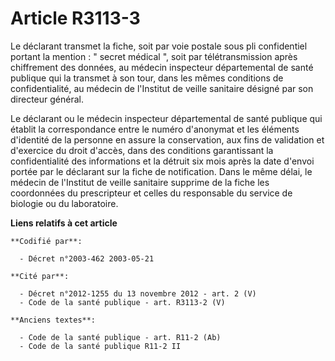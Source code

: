 # Article R3113-3

Le déclarant transmet la fiche, soit par voie postale sous pli confidentiel portant la mention : " secret médical ", soit par
télétransmission après chiffrement des données, au médecin inspecteur départemental de santé publique qui la transmet à son
tour, dans les mêmes conditions de confidentialité, au médecin de l'Institut de veille sanitaire désigné par son directeur
général.

Le déclarant ou le médecin inspecteur départemental de santé publique qui établit la correspondance entre le numéro
d'anonymat et les éléments d'identité de la personne en assure la conservation, aux fins de validation et d'exercice du droit
d'accès, dans des conditions garantissant la confidentialité des informations et la détruit six mois après la date d'envoi
portée par le déclarant sur la fiche de notification. Dans le même délai, le médecin de l'Institut de veille sanitaire
supprime de la fiche les coordonnées du prescripteur et celles du responsable du service de biologie ou du laboratoire.

**Liens relatifs à cet article**

	**Codifié par**:

	  - Décret n°2003-462 2003-05-21

	**Cité par**:

	  - Décret n°2012-1255 du 13 novembre 2012 - art. 2 (V)
	  - Code de la santé publique - art. R3113-2 (V)

	**Anciens textes**:

	  - Code de la santé publique - art. R11-2 (Ab)
	  - Code de la santé publique R11-2 II
